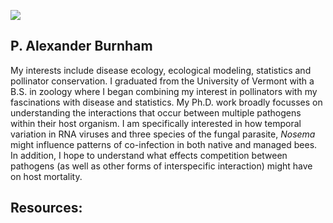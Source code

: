 ![](/Users/phillipburnham/Dissertation/Pictures/IMG_8021.PNG) 



## P. Alexander Burnham

My interests include disease ecology, ecological modeling, statistics and pollinator conservation. I graduated from the University of Vermont with a B.S. in zoology where I began combining my interest in pollinators with my fascinations with disease and statistics. My Ph.D. work broadly focusses on understanding the interactions that occur between multiple pathogens within their host organism. I am specifically interested in how temporal variation in RNA viruses and three species of the fungal parasite, *Nosema* might influence patterns of co-infection in both native and managed bees. In addition, I hope to understand what effects competition between pathogens (as well as other forms of interspecific interaction) might have on host mortality.

## Resources:
